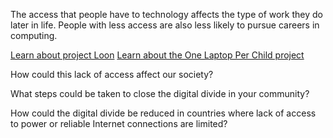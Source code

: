 The access that people have to technology affects the type of work they do later in life.  People with less access are also less likely to pursue careers in computing.  

[Learn about project Loon](https://x.company/loon/)
[Learn about the One Laptop Per Child project](http://wiki.laptop.org/go/The_OLPC_Wiki)

How could this lack of access affect our society?


What steps could be taken to close the digital divide in your community?


How could the digital divide be reduced in countries where lack of access to power or reliable Internet connections are limited?
